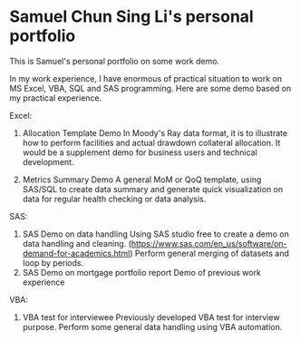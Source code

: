 # Samuel Chun Sing Li's personal portfolio
This is Samuel's personal portfolio on some work demo.

In my work experience, I have enormous of practical situation to work on MS Excel, VBA, SQL and SAS programming.
Here are some demo based on my practical experience.

Excel:
1. Allocation Template Demo
   In Moody's Ray data format, it is to illustrate how to perform facilities and actual drawdown collateral allocation. It would be a supplement demo for business users and technical development.
   
2. Metrics Summary Demo
   A general MoM or QoQ template, using SAS/SQL to create data summary and generate quick visualization on data for regular health checking or data analysis.
 
SAS:
1.	SAS Demo on data handling
Using SAS studio free to create a demo on data handling and cleaning.  (https://www.sas.com/en_us/software/on-demand-for-academics.html)
Perform general merging of datasets and loop by periods.
2. SAS Demo on mortgage portfolio report
Demo of previous work experience

VBA:
1.	VBA test for interviewee
Previously developed VBA test for interview purpose. Perform some general data handling using VBA automation. 
